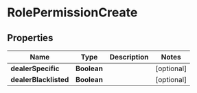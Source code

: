 # RolePermissionCreate

## Properties
Name | Type | Description | Notes
------------ | ------------- | ------------- | -------------
**dealerSpecific** | **Boolean** |  |  [optional]
**dealerBlacklisted** | **Boolean** |  |  [optional]
